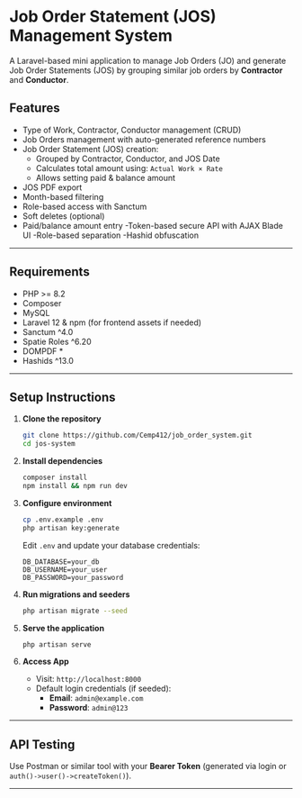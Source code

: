 # Job Order Statement (JOS) Management System
A Laravel-based mini application to manage Job Orders (JO) and generate Job Order Statements (JOS) by grouping similar job orders by **Contractor** and **Conductor**.

## Features
- Type of Work, Contractor, Conductor management (CRUD)
- Job Orders management with auto-generated reference numbers
- Job Order Statement (JOS) creation:
  - Grouped by Contractor, Conductor, and JOS Date
  - Calculates total amount using: `Actual Work × Rate`
  - Allows setting paid & balance amount
- JOS PDF export
- Month-based filtering
- Role-based access with Sanctum
- Soft deletes (optional)
- Paid/balance amount entry
-Token-based secure API with AJAX Blade UI
-Role-based separation
-Hashid obfuscation

---

## Requirements

- PHP >= 8.2
- Composer
- MySQL
- Laravel 12 & npm (for frontend assets if needed)
- Sanctum ^4.0
- Spatie Roles ^6.20
- DOMPDF *
- Hashids ^13.0

---

## Setup Instructions

1. **Clone the repository**
   ```bash
   git clone https://github.com/Cemp412/job_order_system.git
   cd jos-system
   ```

2. **Install dependencies**
   ```bash
   composer install
   npm install && npm run dev
   ```
3. **Configure environment**
   ```bash
   cp .env.example .env
   php artisan key:generate
   ```

   Edit `.env` and update your database credentials:
   ```
   DB_DATABASE=your_db
   DB_USERNAME=your_user
   DB_PASSWORD=your_password
   ```

4. **Run migrations and seeders**
   ```bash
   php artisan migrate --seed
   ```

5. **Serve the application**
   ```bash
   php artisan serve
   ```

6. **Access App**
   - Visit: `http://localhost:8000`
   - Default login credentials (if seeded):
     - **Email**: `admin@example.com`
     - **Password**: `admin@123`

---

##  API Testing

Use Postman or similar tool with your **Bearer Token** (generated via login or `auth()->user()->createToken()`).

---

